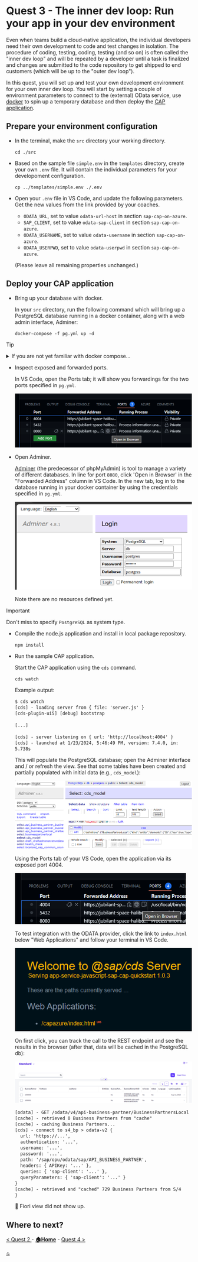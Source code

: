 # Quest 3 - The inner dev loop: Run your app in your dev environment

Even when teams build a cloud-native application, the individual developers need their own development to code and test changes in isolation. The procedure of coding, testing, coding, testing (and so on) is often called the "inner dev loop" and will be repeated by a developer until a task is finalized and changes are submitted to the code repository to get shipped to end customers (which will be up to the "outer dev loop").

In this quest, you will set up and test your own development environment for your own inner dev loop. You will start by setting a couple of environment parameters to connect to the (external) OData service, use [docker](https://www.docker.com/) to spin up a temporary database and then deploy the [CAP application](https://cap.cloud.sap/docs/about/).

## Prepare your environment configuration
  
- In the terminal, make the `src` directory your working directory.
  ```
  cd ./src
  ```

- Based on the sample file `simple.env` in the `templates` directory, create your own `.env` file. It will contain the individual parameters for your developoment configuration. 
  ```
  cp ../templates/simple.env ./.env
  ```
  
- Open your `.env` file in VS Code, and update the following parameters. Get the new values from the link provided by your coaches. 
  - `ODATA_URL`, set to value `odata-url-host` in section `sap-cap-on-azure`.
  - `SAP_CLIENT`, set to value `odata-sap-client` in section `sap-cap-on-azure`.
  - `ODATA_USERNAME`, set to value `odata-username` in section `sap-cap-on-azure`.
  - `ODATA_USERPWD`, set to value `odata-userpwd` in section `sap-cap-on-azure`.

  (Please leave all remaining properties unchanged.)

## Deploy your CAP application 

- Bring up your database with docker.

  In your `src` directory, run the following command which will bring up a PostgreSQL database running in a docker container, along with a web admin interface, Adminer:
  ```
  docker-compose -f pg.yml up -d
  ```

> [!TIP]
> <details><summary>If you are not yet familiar with docker compose...</summary>
>  
> ...you might want to know that [Docker compose](https://docs.docker.com/compose/) is a tool to run applications consisting of multiple containers. You might want to inspect `pg.yml` to see how...
>  - ...a container named `db` is created to run the PostgreSQL database, based on container image `postgres:16-alpine` (lines 2-11) and with database, user name and password specified by the properties in lines 6-8.
>  - ...a container named `adminer` (lines 12-16); it will export port `8080` to make the container accessible from external networks.
> 
> </details>

- Inspect exposed and forwarded ports. 

  In VS Code, open the Ports tab; it will show you forwardings for the two ports specified in `pg.yml`. 

  ![](2024-01-23-18-41-07.png)

- Open Adminer. 

  [Adminer](https://www.adminer.org/) (the predecessor of phpMyAdmin) is tool to manage a variety of different databases. In line for port `8080`, click 'Open in Browser' in the "Forwarded Address" column in VS Code. In the new tab, log in to the database running in your docker container by using the credentials specified in `pg.yml`. 
  
  ![](2024-01-11-08-19-40.png)

  Note there are no resources defined yet.

> [!IMPORTANT]
> Don't miss to specify `PostgreSQL` as system type.

- Compile the node.js application and install in local package repository.

  ```
  npm install
  ```

- Run the sample CAP application.

  Start the CAP application using the `cds` command. 
  ```
  cds watch
  ```

  Example output:
  ```
  $ cds watch
  [cds] - loading server from { file: 'server.js' }
  [cds-plugin-ui5] [debug] bootstrap
  
  [...]

  [cds] - server listening on { url: 'http://localhost:4004' }
  [cds] - launched at 1/23/2024, 5:46:49 PM, version: 7.4.0, in: 5.738s
  ```

  This will populate the PostgreSQL database; open the Adminer interface and / or refresh the view. See that some tables have been created and partially populated with initial data (e.g., `cds_model`):

  ![](2024-01-23-18-49-26.png)

  Using the Ports tab of your VS Code, open the application via its exposed port 4004.

  ![](2024-01-23-18-49-52.png)

  To test integration with the ODATA provider, click the link to `index.html` below "Web Applications" and follow your terminal in VS Code. 
  
  ![](2024-01-23-18-51-18.png)
  
  On first click, you can track the call to the REST endpoint and see the results in the browser (after that, data will be cached in the PostgreSQL db):

  ![](2024-01-11-09-02-10.png)

  ```
  [odata] - GET /odata/v4/api-business-partner/BusinessPartnersLocal 
  [cache] - retrieved 0 Business Partners from "cache"
  [cache] - caching Business Partners...
  [cds] - connect to s4_bp > odata-v2 {
    url: 'https://...',
    authentication: '...',
    username: '...',
    password: '...',
    path: '/sap/opu/odata/sap/API_BUSINESS_PARTNER',
    headers: { APIKey: '...' },
    queries: { 'sap-client': '...' },
    queryParameters: { 'sap-client': '...' }
  }
  [cache] - retrieved and "cached" 729 Business Partners from S/4
  }
  ```
  
  :construction: Fiori view did not show up.

## Where to next?

[ < Quest 2 ](quest2.md) - **[🏠Home](../README.md)** - [ Quest 4 >](quest4.md)

[🔝](#)
